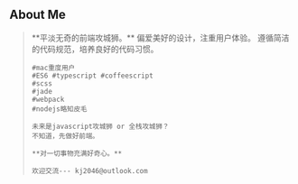 ##	About Me

<blockquote>
	**平淡无奇的前端攻城狮。**
	偏爱美好的设计，注重用户体验。
	遵循简洁的代码规范，培养良好的代码习惯。
	
	#mac重度用户
	#ES6 #typescript #coffeescript
	#scss
	#jade
	#webpack
	#nodejs略知皮毛
	
	未来是javascript攻城狮 or 全栈攻城狮？
	不知道，先做好前端。
	
	**对一切事物充满好奇心。**
	
	欢迎交流--- kj2046@outlook.com

</blockquote>


